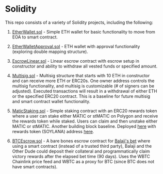 # Solidity
This repo consists of a variety of Solidity projects, including the following:

1. <a href="https://github.com/vivekventure/Solidity/blob/main/EtherWallet.sol">EtherWallet.sol</a> - Simple ETH wallet for basic functionality to move from EOA to smart contract.

2. <a href="https://github.com/vivekventure/Solidity/blob/main/EtherWalletApproval.sol">EtherWalletApproval.sol</a> - ETH wallet with approval functionality (exploring double mapping structure).

3. <a href="https://github.com/vivekventure/Solidity/blob/main/EscrowLinear.sol">EscrowLinear.sol</a> - Linear escrow contract with escrow setup in constructor and ability to withdraw all vested funds or specified amount.

4. <a href="https://github.com/vivekventure/Solidity/blob/main/Multisig.sol">Multisig.sol</a> - Multisig structure that starts with 10 ETH in constructor and can receive more ETH or ERC20s. One owner address controls the multisig functionality, and multisig is customizable (# of signers can be adjusted). Executed transactions will result in a withdrawal of either ETH or the specified ERC20 contract. This is a baseline for future multisig and smart contract wallet functionality.

5. <a href="https://github.com/vivekventure/Solidity/blob/main/MaticStaking.sol">MaticStaking.sol</a> - Simple staking contract with an ERC20 rewards token where a user can stake either MATIC or stMATIC on Polygon and receive the rewards token while staked. Users can claim and then unstake either MATIC or stMATIC. Another building block baseline. 
Deployed <a href="https://polygonscan.com/address/0xf5f5a73362dd5701743400ebed94608ab168773e">here</a> with rewards token (SOYLANA) address <a href="https://polygonscan.com/token/0x0bf5d9127aa2250c8fefe5d3baf047fe2e329f85">here</a>. 

6. <a href="https://github.com/vivekventure/Solidity/blob/main/BTCEscrow.sol">BTCEscrow.sol</a> - A bare bones escrow contract for <a href="https://twitter.com/VivekVentures/status/1636846054703263746?s=20">Balaji's bet</a> where using a smart contract (instead of a trusted third party), Balaji and the Other Dude could deposit their collateral and programmatically claim victory rewards after the elapsed bet time (90 days). Uses the WBTC Chainlink price feed and WBTC as a proxy for BTC (since BTC does not have smart contracts).

